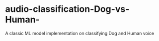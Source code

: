 # audio-classification-Dog-vs-Human-
A classic ML model implementation on classifying Dog and Human voice

